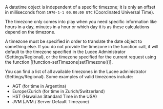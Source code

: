A datetime object is independent of a specific timezone; it is only an offset in milliseconds from `1970-1-1 00.00:00 UTC` (Coordinated Universal Time).

The timezone only comes into play when you need specific information like hours in a day, minutes in a hour or which day it is as these calculations depend on the timezone.

A timezone must be specified in order to translate the date object to something else. If you do not provide the timezone in the function call, it will default to the timezone specified in the Lucee Administrator (Settings/Regional), or the timezone specified for the current request using the function [[function-setTimezone|setTimezone()]].

You can find a list of all available timezones in the Lucee administrator (Settings/Regional). Some examples of valid timezones include:

- AGT (for time in Argentina)
- Europe/Zurich (for time in Zurich/Switzerland)
- HST (Hawaiian Standard Time in the USA)
- JVM (JVM / Server Default Timezone)